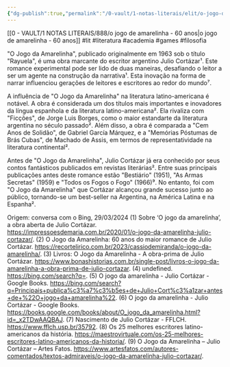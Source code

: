 ```yaml
---
{"dg-publish":true,"permalink":"/0-vault/1-notas-literais/elit/o-jogo-de-amarelinha-60-anos-1/","tags":["lit","literatura","academia","games","filosofia"],"dgHomeLink":true,"dgShowLocalGraph":true,"dgShowFileTree":true,"dgEnableSearch":true,"noteIcon":""}
---
```


[[0 - VAULT/1 NOTAS LITERAIS/888/o jogo de amarelinha - 60 anos\|o jogo de amarelinha - 60 anos]]
#lit #literatura #academia #games #filosofia

"O Jogo da Amarelinha", publicado originalmente em 1963 sob o título "Rayuela", é uma obra marcante do escritor argentino Julio Cortázar¹. Este romance experimental pode ser lido de duas maneiras, desafiando o leitor a ser um agente na construção da narrativa¹. Esta inovação na forma de narrar influenciou gerações de leitores e escritores ao redor do mundo⁷.

A influência de "O Jogo da Amarelinha" na literatura latino-americana é notável. A obra é considerada um dos títulos mais importantes e inovadores da língua espanhola e da literatura latino-americana². Ela rivaliza com "Ficções", de Jorge Luis Borges, como o maior estandarte da literatura argentina no século passado². Além disso, a obra é comparada a "Cem Anos de Solidão", de Gabriel García Márquez, e a "Memórias Póstumas de Brás Cubas", de Machado de Assis, em termos de representatividade na literatura continental².

Antes de "O Jogo da Amarelinha", Julio Cortázar já era conhecido por seus contos fantásticos publicados em revistas literárias². Entre suas principais publicações antes deste romance estão "Bestiário" (1951), "As Armas Secretas" (1959) e "Todos os Fogos o Fogo" (1966)⁹. No entanto, foi com "O Jogo da Amarelinha" que Cortázar alcançou grande sucesso junto ao público, tornando-se um best-seller na Argentina, na América Latina e na Espanha².

Origem: conversa com o Bing, 29/03/2024
(1) Sobre ‘O jogo da amarelinha’, a obra aberta de Julio Cortázar. https://impressoesdemaria.com.br/2020/01/o-jogo-da-amarelinha-julio-cortazar/.
(2) O Jogo da Amarelinha: 60 anos do maior romance de Julio Cortázar. https://recortelirico.com.br/2023/cassiodemiranda/o-jogo-da-amarelinha/.
(3) Livros: O Jogo da Amarelinha - A obra-prima de Julio Cortázar. https://www.bonashistorias.com.br/single-post/livros-o-jogo-da-amarelinha-a-obra-prima-de-julio-cortazar.
(4) undefined. https://bing.com/search?q=.
(5) O jogo da amarelinha - Julio Cortázar - Google Books. https://bing.com/search?q=Principais+publica%c3%a7%c3%b5es+de+Julio+Cort%c3%a1zar+antes+de+%22O+jogo+da+amarelinha%22.
(6) O jogo da amarelinha - Julio Cortázar - Google Books. https://books.google.com/books/about/O_jogo_da_amarelinha.html?id=_x2TDwAAQBAJ.
(7) Nascimento de Julio Cortázar - FFLCH. https://www.fflch.usp.br/35792.
(8) Os 25 melhores escritores latino-americanos da história. https://maestrovirtuale.com/os-25-melhores-escritores-latino-americanos-da-historia/.
(9) O Jogo da Amarelinha – Julio Cortázar – Artes Fatos. https://www.artesfatos.com/autores-comentados/textos-admiraveis/o-jogo-da-amarelinha-julio-cortazar/.